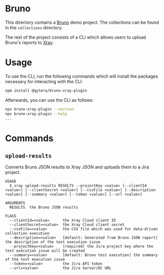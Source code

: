 # Bruno

This directory contains a [Bruno](https://www.usebruno.com/) demo project.
The collections can be found in the `collections` directory.

The rest of the project consists of a CLI which allows users to upload Bruno's reports to [Xray](https://docs.getxray.app/site/xray).

# Usage

To use the CLI, run the following commands which will install the packages necessary for interacting with the CLI.

```bash
npm install @qytera/bruno-xray-plugin
```

Afterwards, you can use the CLI as follows:

```bash
npx bruno-xray-plugin --version
npx bruno-xray-plugin --help
...
```

# Commands

## `upload-results`

Converts Bruno JSON results to Xray JSON and uploads them to a Jira project.

```
USAGE
  $ xray upload-results RESULTS --projectKey <value> [--clientId <value>] [--clientSecret <value>] [--csvFile <value>] [--description <value>] [--summary <value>] [--token <value>] [--url <value>]

ARGUMENTS
  RESULTS  the Bruno JSON results

FLAGS
  --clientId=<value>      the Xray Cloud client ID
  --clientSecret=<value>  the Xray Cloud client secret
  --csvFile=<value>       the CSV file which was used for data-driven collection execution
  --description=<value>   [default: Generated from Bruno JSON report] the description of the test execution issue
  --projectKey=<value>    (required) the Jira project key where the test execution issue will be created
  --summary=<value>       [default: Bruno test execution] the summary of the test execution issue
  --token=<value>         the Jira API token
  --url=<value>           the Jira Server/DC URL
```

<!-- commandsstop -->
